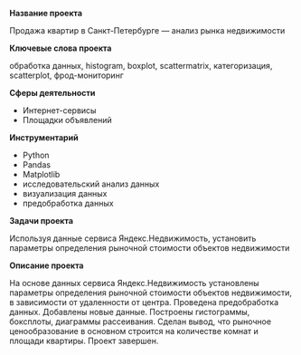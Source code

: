 **Название проекта**

Продажа квартир в Санкт-Петербурге — анализ рынка недвижимости

**Ключевые слова проекта**

обработка данных, histogram, boxplot, scattermatrix, категоризация, scatterplot, фрод-мониторинг

**Сферы деятельности**
- Интернет-сервисы
- Площадки объявлений

**Инструментарий**
- Python
- Pandas
- Matplotlib
- исследовательский анализ данных
- визуализация данных
- предобработка данных


**Задачи проекта**

Используя данные сервиса Яндекс.Недвижимость, установить параметры определения рыночной стоимости объектов недвижимости 

**Описание проекта**

На основе данных сервиса Яндекс.Недвижимость установлены параметры определения рыночной стоимости объектов недвижимости, в зависимости от удаленности от центра. Проведена предобработка данных. Добавлены новые данные. Построены гистограммы, боксплоты, диаграммы рассеивания.	Сделан вывод, что рыночное ценообразование в основном строится на количестве комнат и площади квартиры. Проект завершен.
